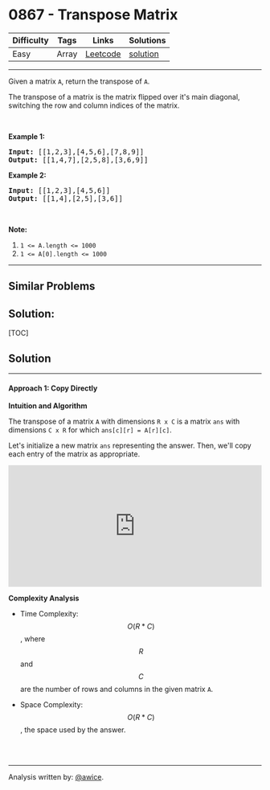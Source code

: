 # 0867 - Transpose Matrix

Difficulty  | Tags | Links | Solutions
----------- | ---- | ----- | -----
Easy | Array | [Leetcode](https://leetcode.com/problems/transpose-matrix) | [solution](https://leetcode.com/problems/transpose-matrix/solution/)


-----------

<p>Given a&nbsp;matrix <code>A</code>, return the transpose of <code>A</code>.</p>

<p>The transpose of a matrix is the matrix flipped over it&#39;s main diagonal, switching the row and column indices of the matrix.</p>

<p>&nbsp;</p>

<div>
<p><strong>Example 1:</strong></p>

<pre>
<strong>Input: </strong><span id="example-input-1-1">[[1,2,3],[4,5,6],[7,8,9]]</span>
<strong>Output: </strong><span id="example-output-1">[[1,4,7],[2,5,8],[3,6,9]]</span>
</pre>

<div>
<p><strong>Example 2:</strong></p>

<pre>
<strong>Input: </strong><span id="example-input-2-1">[[1,2,3],[4,5,6]]</span>
<strong>Output: </strong><span id="example-output-2">[[1,4],[2,5],[3,6]]</span>
</pre>

<p>&nbsp;</p>

<p><span><strong>Note:</strong></span></p>

<ol>
	<li><code><span>1 &lt;= A.length&nbsp;&lt;= 1000</span></code></li>
	<li><code><span>1 &lt;= A[0].length&nbsp;&lt;= 1000</span></code></li>
</ol>
</div>
</div>


-----------


## Similar Problems




## Solution:

[TOC]

## Solution
---
#### Approach 1: Copy Directly

**Intuition and Algorithm**

The transpose of a matrix `A` with dimensions `R x C` is a matrix `ans` with dimensions `C x R` for which `ans[c][r] = A[r][c]`.

Let's initialize a new matrix `ans` representing the answer.  Then, we'll copy each entry of the matrix as appropriate.

<iframe src="https://leetcode.com/playground/npb7vRxu/shared" frameBorder="0" width="100%" height="242" name="npb7vRxu"></iframe>

**Complexity Analysis**

* Time Complexity:  $$O(R * C)$$, where $$R$$ and $$C$$ are the number of rows and columns in the given matrix `A`.

* Space Complexity:  $$O(R * C)$$, the space used by the answer.
<br />
<br />


---


Analysis written by: [@awice](https://leetcode.com/awice).
